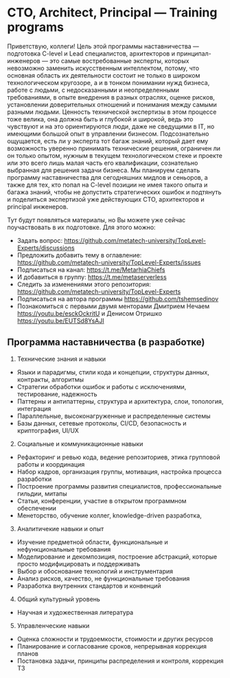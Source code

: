 # CTO, Architect, Principal — Training programs

Приветствую, коллеги!
Цель этой программы наставничества — подготовка C-level и Lead специалистов, архитекторов и принципал-инженеров — это самые востребованные эксперты, которых невозможно заменить искусственным интеллектом, потому, что основная область их деятельности состоит не только в широком технологическом кругозоре, а и в тонком понимании нужд бизнеса, работе с людьми, с недосказанными и неопределенными требованиями, в опыте внедрения в разных отраслях, оценке рисков, установлении доверительных отношений и понимания между самыми разными людьми. Ценность технической экспертизы в этом процессе тоже велика, она должна быть и глубокой и широкой, ведь это чувствуют и на это ориентируются люди, даже не сведущими в IT, но имеющими большой опыт в управлении бизнесом. Подсознательно ощущается, есть ли у эксперта тот багаж знаний, который дает ему возможность уверенно принимать технические решения, ограничен ли он только опытом, нужным в текущем технологическом стеке и проекте или это всего лишь малая часть его квалификации, сознательно выбранная для решения задачи бизнеса. Мы планируем сделать программу наставничества для сегодняшних мидлов и сеньоров, а также для тех, кто попал на C-level позиции не имея такого опыта и багажа знаний, чтобы не допустить стратегических ошибок и подтянуть и поделиться экспертизой уже действующих CTO, архитекторов и principal инженеров.

Тут будут появляться материалы, но Вы можете уже сейчас поучаствовать в их подготовке. Для этого можно:
- Задать вопрос: https://github.com/metatech-university/TopLevel-Experts/discussions
- Предложить добавить тему в оглавление: https://github.com/metatech-university/TopLevel-Experts/issues
- Подписаться на канал: https://t.me/MetarhiaChiefs
- И добавиться в группу: https://t.me/metaserverless
- Следить за изменениями этого репозитория: https://github.com/metatech-university/TopLevel-Experts
- Подписаться на автора программы https://github.com/tshemsedinov
- Познакомиться с первыми двумя менторами Дмитрием Нечаем https://youtu.be/esckOckritU и Денисом Отришко https://youtu.be/EUTSd8YsAJI

## Программа наставничества (в разработке)

1. Технические знания и навыки
  - Языки и парадигмы, стили кода и концепции, структуры данных, контракты, алгоритмы
  - Стратегии обработки ошибок и работы с исключениями, тестирование, надежность
  - Паттерны и антипаттерны, структура и архитектура, слои, топология, интеграция
  - Параллельные, высоконагруженные и распределенные системы
  - Базы данных, сетевые протоколы, CI/CD, безопасность и криптография, UI/UX
2. Социальные и коммуникационные навыки
  - Рефакторинг и ревью кода, ведение репозиториев, этика групповой работы и координация
  - Набор кадров, организация группы, мотивация, настройка процесса разработки
  - Построение программы развития специалистов, профессиональные гильдии, митапы
  - Статьи, конференции, участие в открытом программном обеспечении
  - Менеторство, обучение коллег, knowledge-driven разработка, 
3. Аналитичекие навыки и опыт
  - Изучение предметной области, функциональные и нефункциональные требования
  - Моделирование и декомпозиция, построение абстракций, которые просто модифицировать и поддерживать
  - Выбор и обоснование технологий и инструментария
  - Анализ рисков, качество, не функциональные требования
  - Разработка внутренних стандартов и конвенций
4. Общий культурный уровень
  - Научная и художественная литература
5. Управленческие навыки
  - Оценка сложности и трудоемкости, стоимости и других ресурсов
  - Планирование и согласование сроков, непрерывная коррекция планов
  - Постановка задачи, принципы распределения и контроля, коррекция ТЗ
